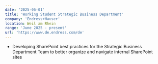 ```yaml
---
date: '2025-06-01'
title: 'Working Student Strategic Business Department'
company: 'Endress+Hauser'
location: Weil am Rhein
range: 'June 2025 - present'
url: 'https://www.de.endress.com/de'
---
```


- Developing SharePoint best practices for the Strategic Business Department Team to better organize and navigate internal SharePoint sites
